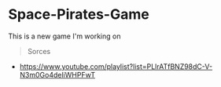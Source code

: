 # Space-Pirates-Game
This is a new game I'm working on

> Sorces
- https://www.youtube.com/playlist?list=PLlrATfBNZ98dC-V-N3m0Go4deliWHPFwT
